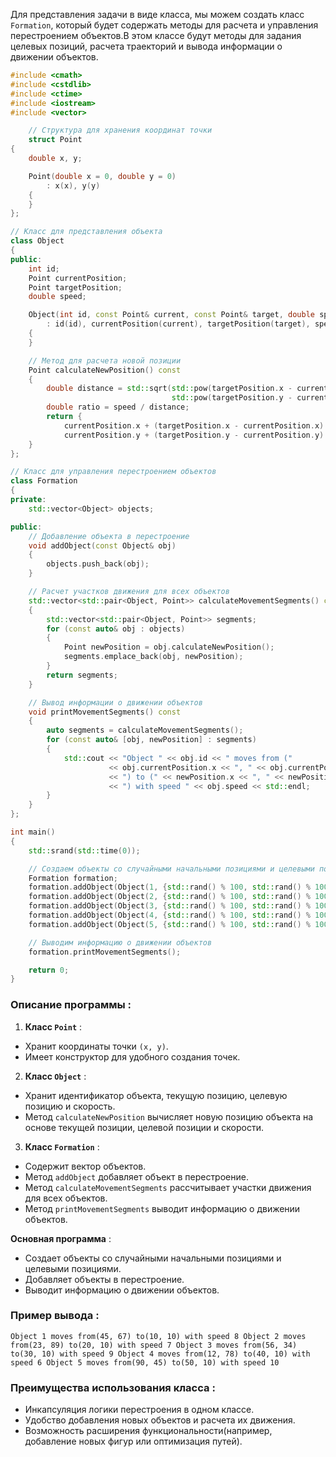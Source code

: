 Для представления задачи в виде класса, мы можем создать класс `Formation`, который будет содержать методы для расчета и управления перестроением объектов.В этом классе будут методы для задания целевых позиций, расчета траекторий и вывода информации о движении объектов.

```cpp
#include <cmath>
#include <cstdlib>
#include <ctime>
#include <iostream>
#include <vector>

    // Структура для хранения координат точки
    struct Point
{
    double x, y;

    Point(double x = 0, double y = 0)
        : x(x), y(y)
    {
    }
};

// Класс для представления объекта
class Object
{
public:
    int id;
    Point currentPosition;
    Point targetPosition;
    double speed;

    Object(int id, const Point& current, const Point& target, double speed)
        : id(id), currentPosition(current), targetPosition(target), speed(speed)
    {
    }

    // Метод для расчета новой позиции
    Point calculateNewPosition() const
    {
        double distance = std::sqrt(std::pow(targetPosition.x - currentPosition.x, 2) +
                                    std::pow(targetPosition.y - currentPosition.y, 2));
        double ratio = speed / distance;
        return {
            currentPosition.x + (targetPosition.x - currentPosition.x) * ratio,
            currentPosition.y + (targetPosition.y - currentPosition.y) * ratio};
    }
};

// Класс для управления перестроением объектов
class Formation
{
private:
    std::vector<Object> objects;

public:
    // Добавление объекта в перестроение
    void addObject(const Object& obj)
    {
        objects.push_back(obj);
    }

    // Расчет участков движения для всех объектов
    std::vector<std::pair<Object, Point>> calculateMovementSegments() const
    {
        std::vector<std::pair<Object, Point>> segments;
        for (const auto& obj : objects)
        {
            Point newPosition = obj.calculateNewPosition();
            segments.emplace_back(obj, newPosition);
        }
        return segments;
    }

    // Вывод информации о движении объектов
    void printMovementSegments() const
    {
        auto segments = calculateMovementSegments();
        for (const auto& [obj, newPosition] : segments)
        {
            std::cout << "Object " << obj.id << " moves from ("
                      << obj.currentPosition.x << ", " << obj.currentPosition.y
                      << ") to (" << newPosition.x << ", " << newPosition.y
                      << ") with speed " << obj.speed << std::endl;
        }
    }
};

int main()
{
    std::srand(std::time(0));

    // Создаем объекты со случайными начальными позициями и целевыми позициями
    Formation formation;
    formation.addObject(Object(1, {std::rand() % 100, std::rand() % 100}, {10, 10}, 5 + std::rand() % 6));
    formation.addObject(Object(2, {std::rand() % 100, std::rand() % 100}, {20, 10}, 5 + std::rand() % 6));
    formation.addObject(Object(3, {std::rand() % 100, std::rand() % 100}, {30, 10}, 5 + std::rand() % 6));
    formation.addObject(Object(4, {std::rand() % 100, std::rand() % 100}, {40, 10}, 5 + std::rand() % 6));
    formation.addObject(Object(5, {std::rand() % 100, std::rand() % 100}, {50, 10}, 5 + std::rand() % 6));

    // Выводим информацию о движении объектов
    formation.printMovementSegments();

    return 0;
}
```

### Описание программы :
1. **Класс `Point`** : 
- Хранит координаты точки `(x, y)`.
- Имеет конструктор для удобного создания точек.
2. **Класс `Object`** : 
- Хранит идентификатор объекта, текущую позицию, целевую позицию и скорость.
- Метод `calculateNewPosition` вычисляет новую позицию объекта на основе текущей позиции, целевой позиции и скорости.
3. **Класс `Formation`** : 
- Содержит вектор объектов.
- Метод `addObject` добавляет объект в перестроение.
- Метод `calculateMovementSegments` рассчитывает участки движения для всех объектов.
- Метод `printMovementSegments` выводит информацию о движении объектов. 

**Основная программа** :
- Создает объекты со случайными начальными позициями и целевыми позициями.
- Добавляет объекты в перестроение.
- Выводит информацию о движении объектов.

### Пример вывода :
```
Object 1 moves from(45, 67) to(10, 10) with speed 8 Object 2 moves from(23, 89) to(20, 10) with speed 7 Object 3 moves from(56, 34) to(30, 10) with speed 9 Object 4 moves from(12, 78) to(40, 10) with speed 6 Object 5 moves from(90, 45) to(50, 10) with speed 10
```

### Преимущества использования класса : 
- Инкапсуляция логики перестроения в одном классе.
- Удобство добавления новых объектов и расчета их движения.
- Возможность расширения функциональности(например, добавление новых фигур или оптимизация путей).

